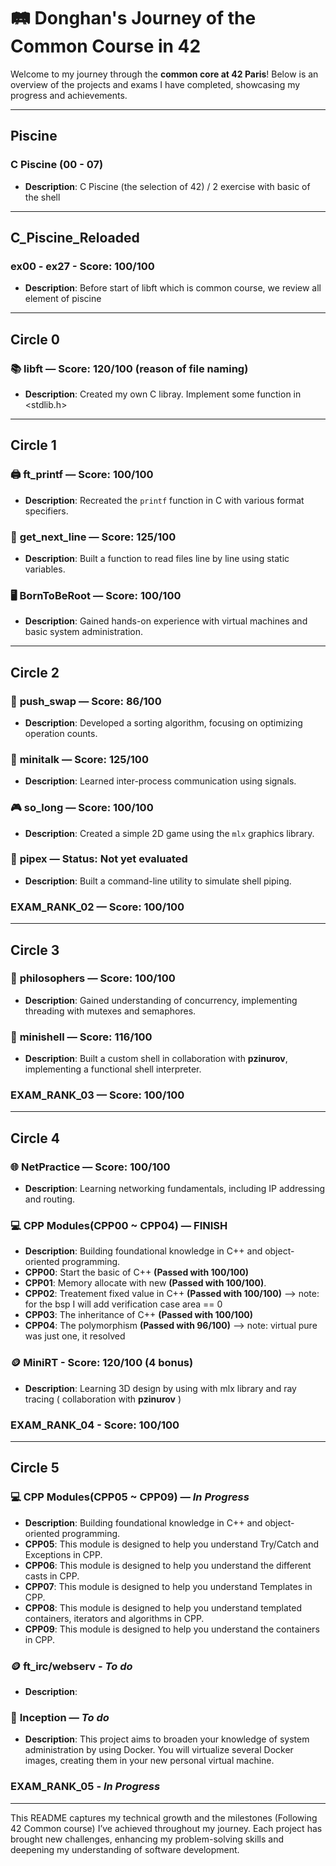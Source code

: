 # 🛤 Donghan's Journey of the Common Course in 42

Welcome to my journey through the **common core at 42 Paris**! Below is an overview of the projects and exams I have completed, showcasing my progress and achievements.

---

## Piscine
### C Piscine (00 - 07)
- **Description**: C Piscine (the selection of 42) / 2 exercise with basic of the shell

---

## C_Piscine_Reloaded
### ex00 - ex27 - Score: 100/100
- **Description**: Before start of libft which is common course, we review all element of piscine
---

## Circle 0
### 📚 **libft** — Score: 120/100 (reason of file naming)
- **Description**: Created my own C libray. Implement some function in <stdlib.h>

---

## Circle 1
### 🖨️ **ft_printf** — Score: 100/100
- **Description**: Recreated the `printf` function in C with various format specifiers.

### 📜 **get_next_line** — Score: 125/100
- **Description**: Built a function to read files line by line using static variables.

### 🖥️ **BornToBeRoot** — Score: 100/100
- **Description**: Gained hands-on experience with virtual machines and basic system administration.

---

## Circle 2
### 🔄 **push_swap** — Score: 86/100
- **Description**: Developed a sorting algorithm, focusing on optimizing operation counts.

### 📡 **minitalk** — Score: 125/100
- **Description**: Learned inter-process communication using signals.

### 🎮 **so_long** — Score: 100/100
- **Description**: Created a simple 2D game using the `mlx` graphics library.

### 🔗 **pipex** — Status: Not yet evaluated
- **Description**: Built a command-line utility to simulate shell piping.

### **EXAM_RANK_02** — Score: 100/100

---

## Circle 3
### 🧠 **philosophers** — Score: 100/100
- **Description**: Gained understanding of concurrency, implementing threading with mutexes and semaphores.

### 🐚 **minishell** — Score: 116/100
- **Description**: Built a custom shell in collaboration with **pzinurov**, implementing a functional shell interpreter.

### **EXAM_RANK_03** — Score: 100/100

---

## Circle 4
### 🌐 **NetPractice** — Score: 100/100
- **Description**: Learning networking fundamentals, including IP addressing and routing.

### 💻 **CPP Modules(CPP00 ~ CPP04)** — FINISH
- **Description**: Building foundational knowledge in C++ and object-oriented programming.
- **CPP00**: Start the basic of C++ **(Passed with 100/100)**
- **CPP01**: Memory allocate with new **(Passed with 100/100)**.
- **CPP02**: Treatement fixed value in C++ **(Passed with 100/100)** --> note: for the bsp I will add verification case area == 0
- **CPP03**: The inheritance of C++ **(Passed with 100/100)**
- **CPP04**: The polymorphism **(Passed with 96/100)** --> note: virtual pure was just one, it resolved

### 🪙 **MiniRT** - Score: 120/100 (4 bonus)
- **Description**: Learning 3D design by using with mlx library and ray tracing ( collaboration with **pzinurov** )

### **EXAM_RANK_04** - Score: 100/100
---

## Circle 5

### 💻 **CPP Modules(CPP05 ~ CPP09)** — _In Progress_
- **Description**: Building foundational knowledge in C++ and object-oriented programming.
- **CPP05**: This module is designed to help you understand Try/Catch and Exceptions in CPP.
- **CPP06**: This module is designed to help you understand the different casts in CPP.
- **CPP07**: This module is designed to help you understand Templates in CPP.
- **CPP08**: This module is designed to help you understand templated containers, iterators and algorithms in CPP.
- **CPP09**: This module is designed to help you understand the containers in CPP.

### 🪙 **ft_irc/webserv** - _To do_
- **Description**:

### 🐬 **Inception** — _To do_
- **Description**: This project aims to broaden your knowledge of system administration by using Docker.
                   You will virtualize several Docker images, creating them in your new personal virtual machine.

### **EXAM_RANK_05** - _In Progress_
---

This README captures my technical growth and the milestones (Following 42 Common course)
I’ve achieved throughout my journey. Each project has brought new challenges,
enhancing my problem-solving skills and deepening my understanding of software development.

